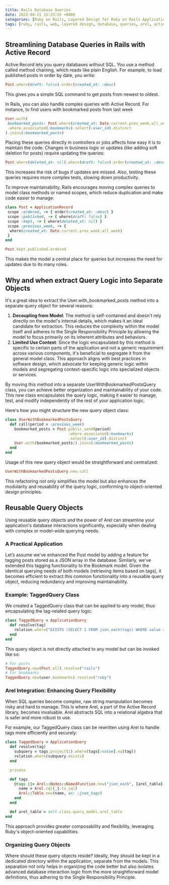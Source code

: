 ```yaml
---
title: Rails Database Queries
date: 2024-04-21 15:33:55 +0000
categories: [Ruby on Rails, Layered Design for Ruby on Rails Applications]
tags: [ruby, rails, web, layered design, database, queries, arel, active record,]
---
```


## Streamlining Database Queries in Rails with Active Record

Active Record lets you query databases without SQL. You use a method called method chaining, which reads like plain English. For example, to load published posts in order by date, you write:

```ruby
Post.where(draft: false).order(created_at: :desc)
```

This gives you a simple SQL command to get posts from newest to oldest.

In Rails, you can also handle complex queries with Active Record. For instance, to find users with bookmarked posts from last week

```ruby
User.with(
 bookmarked_posts: Post.where(created_at: Date.current.prev_week.all_week)
 .where.associated(:bookmarks).select(:user_id).distinct
).joins(:bookmarked_posts)
```

Placing these queries directly in controllers or jobs affects how easy it is to maintain the code. Changes in business logic or updates (like adding soft deletion for posts) require updating the queries:

```ruby
Post.where(deleted_at: nil).where(draft: false).order(created_at: :desc)
```

This increases the risk of bugs if updates are missed. Also, testing these queries requires more complex tests, slowing down productivity.

To improve maintainability, Rails encourages moving complex queries to model class methods or named scopes, which reduce duplication and make code easier to manage:

```ruby
class Post < ApplicationRecord
 scope :ordered, -> { order(created_at: :desc) }
 scope :published, -> { where(draft: false) }
 scope :kept, -> { where(deleted_at: nil) }
 scope :previous_week, -> {
  where(created_at: Date.current.prev_week.all_week)
 }
end

Post.kept.published.ordered
```

This makes the model a central place for queries but increases the need for updates due to its many roles.

## Why and when extract Query Logic into Separate Objects

It's a great idea to extract the User.with_bookmarked_posts method into a separate query object for several reasons:

1. **Decoupling from Model**: The method is self-contained and doesn't rely directly on the model's internal details, which makes it an ideal candidate for extraction. This reduces the complexity within the model itself and adheres to the Single Responsibility Principle by allowing the model to focus primarily on its inherent attributes and behaviors.
2. **Limited Use Context**: Since the logic encapsulated by this method is specific to certain parts of the application and not a generic requirement across various components, it's beneficial to segregate it from the general model class. This approach aligns with best practices in software design, which advocate for keeping generic logic within models and segregating context-specific logic into specialized objects or services.

By moving this method into a separate UserWithBookmarkedPostsQuery class, you can achieve better organization and maintainability of your code. This new class encapsulates the query logic, making it easier to manage, test, and modify independently of the rest of your application logic.

Here's how you might structure the new query object class:

```ruby
class UserWithBookmarkedPostsQuery
  def call(period = :previous_week)
    bookmarked_posts = Post.public_send(period)
                            .where.associated(:bookmarks)
                            .select(:user_id).distinct
    User.with(bookmarked_posts:).joins(:bookmarked_posts)
  end
end
```

Usage of this new query object would be straightforward and centralized:

```ruby
UserWithBookmarkedPostsQuery.new.call
```

This refactoring not only simplifies the model but also enhances the modularity and reusability of the query logic, conforming to object-oriented design principles.

## Reusable Query Objects

Using reusable query objects and the power of Arel can streamline your application's database interactions significantly, especially when dealing with complex or model-wide querying needs.

###  A Practical Application

Let’s assume we've enhanced the Post model by adding a feature for tagging posts stored as a JSON array in the database. Similarly, we've extended this tagging functionality to the Bookmark model. Given the identical querying needs of both models (retrieving items based on tags), it becomes efficient to extract this common functionality into a reusable query object, reducing redundancy and improving maintainability.

### Example: TaggedQuery Class

We created a TaggedQuery class that can be applied to any model, thus encapsulating the tag-related query logic:

```ruby
class TaggedQuery < ApplicationQuery
  def resolve(tag)
    relation.where("EXISTS (SELECT 1 FROM json_each(tags) WHERE value = ?)", tag)
  end
end
```

This query object is not directly attached to any model but can be invoked like so:

```ruby
# For posts
TaggedQuery.new(Post.all).resolve("rails")
# For bookmarks
TaggedQuery.new(user.bookmarks).resolve("ruby")
```

### Arel Integration: Enhancing Query Flexibility

When SQL queries become complex, raw string manipulation becomes risky and hard to manage. This is where Arel, a part of the Active Record library, becomes invaluable. Arel abstracts SQL into a relational algebra that is safer and more robust to use.

For example, our TaggedQuery class can be rewritten using Arel to handle tags more efficiently and securely:

```ruby
class TaggedQuery < ApplicationQuery
  def resolve(tag)
    subquery = tags.project(1).where(tags[:value].eq(tag))
    relation.where(subquery.exists)
  end

  private

  def tags
    @tags ||= Arel::Nodes::NamedFunction.new("json_each", [arel_table[:tags]]).then do
      name = Arel.sql(_1.to_sql)
      Arel::Table.new(name, as: :json_tags)
    end
  end

  def arel_table = self.class.query_model.arel_table
end
```

This approach provides greater composability and flexibility, leveraging Ruby's object-oriented capabilities.

### Organizing Query Objects

Where should these query objects reside? Ideally, they should be kept in a dedicated directory within the application, separate from the models. This separation not only helps in organizing the code better but also isolates advanced database interaction logic from the more straightforward model definitions, thus adhering to the Single Responsibility Principle.

